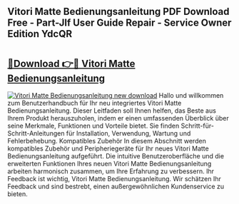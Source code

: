 ## Vitori Matte Bedienungsanleitung PDF Download Free - Part-Jlf User Guide Repair - Service Owner Edition YdcQR

# <h2><a href="http://df3mi3.blite.top/?on=Vitori+Matte+Bedienungsanleitung">🔗Download 👉🔴 Vitori Matte Bedienungsanleitung</a></h2>

[![Vitori Matte Bedienungsanleitung new download](https://i.imgur.com/lujVjoI.png)](http://df3mi3.blite.top/?on=Vitori+Matte+Bedienungsanleitung)
Hallo und willkommen zum Benutzerhandbuch für Ihr neu integriertes Vitori Matte Bedienungsanleitung. Dieser Leitfaden soll Ihnen helfen, das Beste aus Ihrem Produkt herauszuholen, indem er einen umfassenden Überblick über seine Merkmale, Funktionen und Vorteile bietet. Sie finden Schritt-für-Schritt-Anleitungen für Installation, Verwendung, Wartung und Fehlerbehebung. Kompatibles Zubehör In diesem Abschnitt werden kompatibles Zubehör und Peripheriegeräte für Ihr neues Vitori Matte Bedienungsanleitung aufgeführt. Die intuitive Benutzeroberfläche und die erweiterten Funktionen Ihres neuen Vitori Matte Bedienungsanleitung arbeiten harmonisch zusammen, um Ihre Erfahrung zu verbessern. Ihr Feedback ist wichtig, Vitori Matte Bedienungsanleitung. Wir schätzen Ihr Feedback und sind bestrebt, einen außergewöhnlichen Kundenservice zu bieten.

